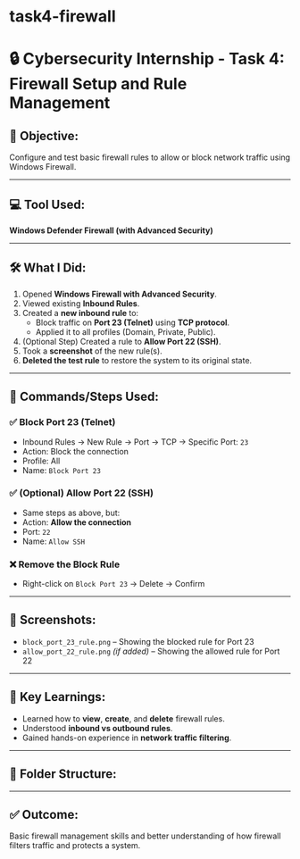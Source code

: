 # task4-firewall

# 🔒 Cybersecurity Internship - Task 4: Firewall Setup and Rule Management

## 🧩 Objective:
Configure and test basic firewall rules to allow or block network traffic using Windows Firewall.

---

## 💻 Tool Used:
**Windows Defender Firewall (with Advanced Security)**

---

## 🛠️ What I Did:

1. Opened **Windows Firewall with Advanced Security**.
2. Viewed existing **Inbound Rules**.
3. Created a **new inbound rule** to:
   - Block traffic on **Port 23 (Telnet)** using **TCP protocol**.
   - Applied it to all profiles (Domain, Private, Public).
4. (Optional Step) Created a rule to **Allow Port 22 (SSH)**.
5. Took a **screenshot** of the new rule(s).
6. **Deleted the test rule** to restore the system to its original state.

---

## 🔐 Commands/Steps Used:

### ✅ Block Port 23 (Telnet)
- Inbound Rules → New Rule → Port → TCP → Specific Port: `23`
- Action: Block the connection
- Profile: All
- Name: `Block Port 23`

### ✅ (Optional) Allow Port 22 (SSH)
- Same steps as above, but:
- Action: **Allow the connection**
- Port: `22`
- Name: `Allow SSH`

### ❌ Remove the Block Rule
- Right-click on `Block Port 23` → Delete → Confirm

---

## 📸 Screenshots:
- `block_port_23_rule.png` – Showing the blocked rule for Port 23
- `allow_port_22_rule.png` *(if added)* – Showing the allowed rule for Port 22

---

## 🧠 Key Learnings:

- Learned how to **view**, **create**, and **delete** firewall rules.
- Understood **inbound vs outbound rules**.
- Gained hands-on experience in **network traffic filtering**.

---

## 📁 Folder Structure:


---

## ✅ Outcome:
Basic firewall management skills and better understanding of how firewall filters traffic and protects a system.

